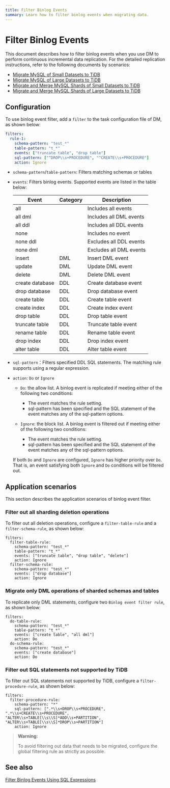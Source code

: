 ```yaml
---
title: Filter Binlog Events
summary: Learn how to filter binlog events when migrating data.
---
```


# Filter Binlog Events

This document describes how to filter binlog events when you use DM to perform continuous incremental data replication. For the detailed replication instructions, refer to the following documents by scenarios:

- [Migrate MySQL of Small Datasets to TiDB](/data-migration/migrate-mysql-tidb-less-tb.md)
- [Migrate MySQL of Large Datasets to TiDB](/data-migration/migrate-mysql-tidb-above-tb.md)
- [Migrate and Merge MySQL Shards of Small Datasets to TiDB](/data-migration/migrate-sharding-mysql-tidb-less-tb.md)
- [Migrate and Merge MySQL Shards of Large Datasets to TiDB](/data-migration/migrate-sharding-mysql-tidb-above-tb.md)

## Configuration

To use binlog event filter, add a `filter` to the task configuration file of DM, as shown below:

```yaml
filters:
  rule-1:
    schema-pattern: "test_*"
    table-pattern: "t_*"
    events: ["truncate table", "drop table"]
    sql-pattern: ["^DROP\\s+PROCEDURE", "^CREATE\\s+PROCEDURE"]
    action: Ignore
```

- `schema-pattern`/`table-pattern`: Filters matching schemas or tables
- `events`: Filters binlog events. Supported events are listed in the table below:

  | Event           | Category | Description                       |
  | --------------- | ---- | --------------------------|
  | all             |      | Includes all events            |
  | all dml         |      | Includes all DML events        |
  | all ddl         |      | Includes all DDL events        |
  | none            |      | Includes no event          |
  | none ddl        |      | Excludes all DDL events      |
  | none dml        |      | Excludes all DML events      |
  | insert          | DML  | Insert DML event      |
  | update          | DML  | Update DML event      |
  | delete          | DML  | Delete DML event      |
  | create database | DDL  | Create database event |
  | drop database   | DDL  | Drop database event   |
  | create table    | DDL  | Create table event    |
  | create index    | DDL  | Create index event    |
  | drop table      | DDL  | Drop table event      |
  | truncate table  | DDL  | Truncate table event  |
  | rename table    | DDL  | Rename table event    |
  | drop index      | DDL  | Drop index event      |
  | alter table     | DDL  | Alter table event     |

- `sql-pattern`：Filters specified DDL SQL statements. The matching rule supports using a regular expression.
- `action`: `Do` or `Ignore`

    - `Do`: the allow list. A binlog event is replicated if meeting either of the following two conditions:

        - The event matches the rule setting.
        - sql-pattern has been specified and the SQL statement of the event matches any of the sql-pattern options.

    - `Ignore`: the block list. A binlog event is filtered out if meeting either of the following two conditions:

        - The event matches the rule setting.
        - sql-pattern has been specified and the SQL statement of the event matches any of the sql-pattern options.

    If both `Do` and `Ignore` are configured, `Ignore` has higher priority over `Do`. That is, an event satisfying both `Ignore` and `Do` conditions will be filtered out.

## Application scenarios

This section describes the application scenarios of binlog event filter.

### Filter out all sharding deletion operations

To filter out all deletion operations, configure a `filter-table-rule` and a `filter-schema-rule`, as shown below:

```
filters:
  filter-table-rule:
    schema-pattern: "test_*"
    table-pattern: "t_*"
    events: ["truncate table", "drop table", "delete"]
    action: Ignore
  filter-schema-rule:
    schema-pattern: "test_*"
    events: ["drop database"]
    action: Ignore
```

### Migrate only DML operations of sharded schemas and tables

To replicate only DML statements, configure two `Binlog event filter rule`, as shown below:

```
filters:
  do-table-rule:
    schema-pattern: "test_*"
    table-pattern: "t_*"
    events: ["create table", "all dml"]
    action: Do
  do-schema-rule:
    schema-pattern: "test_*"
    events: ["create database"]
    action: Do
```

### Filter out SQL statements not supported by TiDB

To filter out SQL statements not supported by TiDB, configure a `filter-procedure-rule`, as shown below:

```
filters:
  filter-procedure-rule:
    schema-pattern: "*"
    sql-pattern: [".*\\s+DROP\\s+PROCEDURE", ".*\\s+CREATE\\s+PROCEDURE", "ALTER\\s+TABLE[\\s\\S]*ADD\\s+PARTITION", "ALTER\\s+TABLE[\\s\\S]*DROP\\s+PARTITION"]
    action: Ignore
```

> **Warning:**
>
> To avoid filtering out data that needs to be migrated, configure the global filtering rule as strictly as possible.

## See also

[Filter Binlog Events Using SQL Expressions](/data-migration/migrate-with-binlog-sql-expression-filter.md)
